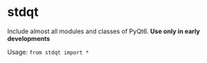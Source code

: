 # stdqt
Include almost all modules and classes of PyQt6.
**Use only in early developments**

Usage:
`from stdqt import *`